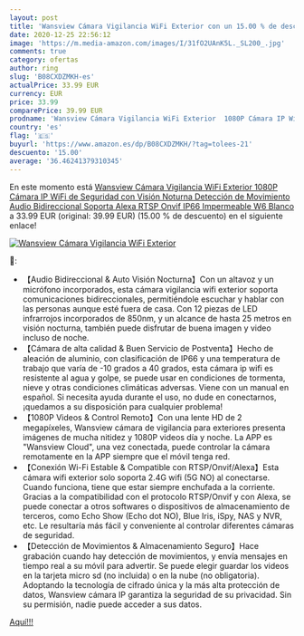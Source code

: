 ```yaml
---
layout: post
title: 'Wansview Cámara Vigilancia WiFi Exterior con un 15.00 % de descuento'
date: 2020-12-25 22:56:12
image: 'https://m.media-amazon.com/images/I/31fO2UAnK5L._SL200_.jpg'
comments: true
category: ofertas
author: ring
slug: 'B08CXDZMKH-es'
actualPrice: 33.99 EUR
currency: EUR
price: 33.99
comparePrice: 39.99 EUR
prodname: 'Wansview Cámara Vigilancia WiFi Exterior  1080P Cámara IP WiFi de Seguridad con Visión Noturna Detección de Movimiento Audio Bidireccional  Soporta Alexa RTSP Onvif  IP66 Impermeable  W6  Blanco '
country: 'es'
flag: '🇪🇸'
buyurl: 'https://www.amazon.es/dp/B08CXDZMKH/?tag=tolees-21'
descuento: '15.00'
average: '36.46241379310345'
---
```


En este momento está [Wansview Cámara Vigilancia WiFi Exterior  1080P Cámara IP WiFi de Seguridad con Visión Noturna Detección de Movimiento Audio Bidireccional  Soporta Alexa RTSP Onvif  IP66 Impermeable  W6  Blanco ](https://www.amazon.es/dp/B08CXDZMKH/?tag=tolees-21) a 33.99 EUR (original: 39.99 EUR) (15.00 %  de descuento) en el siguiente enlace!

[![Wansview Cámara Vigilancia WiFi Exterior](https://m.media-amazon.com/images/I/31fO2UAnK5L._SL200_.jpg)](https://www.amazon.es/dp/B08CXDZMKH/?tag=tolees-21)

🔎:

- 【Audio Bidireccional & Auto Visión Nocturna】Con un altavoz y un micrófono incorporados, esta cámara vigilancia wifi exterior soporta comunicaciones bidireccionales, permitiéndole escuchar y hablar con las personas aunque esté fuera de casa. Con 12 piezas de LED infrarrojos incorporados de 850nm, y un alcance de hasta 25 metros en visión nocturna, también puede disfrutar de buena imagen y video incluso de noche.
- 【Cámara de alta calidad & Buen Servicio de Postventa】Hecho de aleación de aluminio, con clasificación de IP66 y una temperatura de trabajo que varía de -10 grados a 40 grados, esta cámara ip wifi es resistente al agua y golpe, se puede usar en condiciones de tormenta, nieve y otras condiciones climáticas adversas. Viene con un manual en español. Si necesita ayuda durante el uso, no dude en conectarnos, ¡quedamos a su disposición para cualquier problema!
- 【1080P Videos & Control Remoto】Con una lente HD de 2 megapíxeles, Wansview cámara de vigilancia para exteriores presenta imágenes de mucha nitidez y 1080P videos día y noche. La APP es "Wansview Cloud", una vez conectada, puede controlar la cámara remotamente en la APP siempre que el móvil tenga red.
- 【Conexión Wi-Fi Estable & Compatible con RTSP/Onvif/Alexa】Esta cámara wifi exterior solo soporta 2.4G wifi (5G NO) al conectarse. Cuando funciona, tiene que estar siempre enchufada a la corriente. Gracias a la compatibilidad con el protocolo RTSP/Onvif y con Alexa, se puede conectar a otros softwares o dispositivos de almacenamiento de terceros, como Echo Show (Echo dot NO), Blue Iris, iSpy, NAS y NVR, etc. Le resultaría más fácil y conveniente al controlar diferentes cámaras de seguridad.
- 【Detección de Movimientos & Almacenamiento Seguro】Hace grabación cuando hay detección de movimientos, y envía mensajes en tiempo real a su móvil para advertir. Se puede elegir guardar los videos en la tarjeta micro sd (no incluida) o en la nube (no obligatoria). Adoptando la tecnología de cifrado única y la más alta protección de datos, Wansview cámara IP garantiza la seguridad de su privacidad. Sin su permisión, nadie puede acceder a sus datos.

[Aquí!!!](https://www.amazon.es/dp/B08CXDZMKH/?tag=tolees-21)
